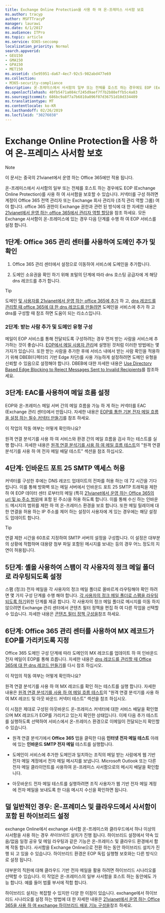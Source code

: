 ```yaml
---
title: Exchange Online Protection을 사용 하 여 온-프레미스 사서함 보호
ms.author: tracyp
author: MSFTTracyP
manager: laurawi
ms.date: 6/1/2017
ms.audience: ITPro
ms.topic: article
ms.service: O365-seccomp
localization_priority: Normal
search.appverid:
- GEU150
- GMA150
- GPA150
- MET150
ms.assetid: c5e95951-da67-4ec7-92c5-982abd477e69
ms.collection:
- M365-security-compliance
description: 온-프레미스에서 사서함의 일부 또는 전체를 호스트 하는 경우에도 EOP (Exchange Online Protection)를 사용 하 여 사서함을 보호할 수 있습니다. 커넥터를 구성 하려면 계정이 Office 365 전역 관리자 또는 Exchange 회사 관리자 (조직 관리 역할 그룹) 여야 합니다. office 365 권한이 Exchange 권한과 관련 된 방식에 대 한 자세한 내용은 21vianet에서 운영 하는 office 365에서 관리자 역할 할당을 참조 하세요. 모든 Exchange 사서함이 온-프레미스에 있는 경우 다음 단계를 수행 하 여 EOP 서비스를 설정 합니다.
ms.openlocfilehash: 40fb5471a084cf245d9aef7f7b2b88effb5c4a83
ms.sourcegitcommit: 686bc9a8f7a7b6810a096f07d36751d10d334409
ms.translationtype: MT
ms.contentlocale: ko-KR
ms.lasthandoff: 02/26/2019
ms.locfileid: "30276038"
---
```

# <a name="protect-on-premises-mailboxes-with-exchange-online-protection"></a>Exchange Online Protection을 사용 하 여 온-프레미스 사서함 보호

> [!NOTE]
> 이 문서는 중국의 21vianet에서 운영 하는 Office 365에만 적용 됩니다. 
  
온-프레미스에서 사서함의 일부 또는 전체를 호스트 하는 경우에도 EOP (Exchange Online Protection)를 사용 하 여 사서함을 보호할 수 있습니다. 커넥터를 구성 하려면 계정이 Office 365 전역 관리자 또는 Exchange 회사 관리자 (조직 관리 역할 그룹) 여야 합니다. office 365 권한이 Exchange 권한과 관련 된 방식에 대 한 자세한 내용은 [21vianet에서 운영 하는 office 365에서 관리자 역할 할당](https://support.office.com/article/d58b8089-cbfd-41ec-b64c-9cfcbef495ac)을 참조 하세요. 모든 Exchange 사서함이 온-프레미스에 있는 경우 다음 단계를 수행 하 여 EOP 서비스를 설정 합니다. 
  
## <a name="step-1-use-the-office-365-admin-center-to-add-and-verify-your-domain"></a>1단계: Office 365 관리 센터를 사용하여 도메인 추가 및 확인

1. Office 365 관리 센터에서 설정으로 이동하여 서비스에 도메인을 추가합니다.
    
2.  도메인 소유권을 확인 하기 위해 포털의 단계에 따라 dns 호스팅 공급자에 게 해당 dns 레코드를 추가 합니다. 
    
> [!TIP]
> 도메인 [및 사용자를 21vianet에서 운영 하는 office 365에 추가](https://support.office.com/article/1cd4839b-d051-46b8-ab9b-bc7752024e78) 하 고, [dns 레코드를 관리할 때 office 365에 대 한 dns 레코드를 만들려면](https://support.office.com/article/0669bf14-414d-4f51-8231-6b710ce7980b) 도메인을 서비스에 추가 하 고 dns를 구성할 때 참조 하면 도움이 되는 리소스입니다. 
  
### <a name="step-2-add-recipients-and-configure-the-domain-type"></a>2단계: 받는 사람 추가 및 도메인 유형 구성

메일이 EOP 서비스를 통해 전달되도록 구성하려는 경우 먼저 받는 사람을 서비스에 추가하는 것이 좋습니다. [EOP에서 메일 사용자 관리](https://go.microsoft.com/fwlink/?LinkId=506782)에 설명된 것처럼 이러한 방법에는 몇 가지가 있습니다. 또한 받는 사람을 추가한 후에 서비스 내에서 받는 사람 확인을 적용하기 위해 DBEB(디렉터리 기반 Edge 차단)를 사용 가능하게 설정하려면 도메인 유형을 신뢰할 수 있음으로 설정해야 합니다. DBEB에 대한 자세한 내용은 [Use Directory Based Edge Blocking to Reject Messages Sent to Invalid Recipients](https://go.microsoft.com/fwlink/?LinkId=506781)를 참조하세요.
  
## <a name="step-3-use-the-eac-to-set-up-mail-flow"></a>3단계: EAC를 사용하여 메일 흐름 설정

EOP와 온-프레미스 메일 서버 간의 메일 흐름을 가능 하 게 하는 커넥터를 EAC (Exchange 관리 센터)에서 만듭니다. 자세한 내용은 [EOP를 통한 기본 전자 메일 흐름을 설정 하는 필수 커넥터 만들기](https://go.microsoft.com/fwlink/?LinkId=506780)를 참조 하세요.
  
 이 작업의 작동 여부는 어떻게 확인하나요? 
  
 원격 연결 분석기를 사용 하 여 서비스와 환경 간의 메일 흐름을 검사 하는 테스트를 실행 합니다. 자세한 내용은 [원격 연결 분석기를 사용 하 여 메일 흐름 테스트](https://go.microsoft.com/fwlink/?LinkId=506784)의 "원격 연결 분석기를 사용 하 여 전자 메일 배달 테스트" 섹션을 참조 하십시오.
  
## <a name="step-4-allow-inbound-port-25-smtp-access"></a>4단계: 인바운드 포트 25 SMTP 액세스 허용

커넥터를 구성한 후에는 DNS 레코드 업데이트의 전파를 허용 하는 데 72 시간을 기다립니다. 이를 통해 방화벽 또는 메일 서버에서 인바운드 포트 25 SMTP 트래픽을 제한 하 여 EOP 데이터 센터 로부터의 메일 (특히 [21vianet에서 운영 하는 Office 365의 url 및 ip 주소 범위](https://support.office.com/article/5c47c07d-f9b6-4b78-a329-bfdc1b6da7a0#__exchange_online_protection)에 포함 된 주소)을 허용 하도록 합니다. 이를 통해 수신 하는 인바운드 메시지의 범위를 제한 하 여 온-프레미스 환경을 보호 합니다. 또한 메일 릴레이에 대 한 연결을 허용 하는 IP 주소를 제어 하는 설정이 사용자에 게 있는 경우에는 해당 설정도 업데이트 합니다.
  
> [!TIP]
> 연결 제한 시간을 60초로 지정하여 SMTP 서버의 설정을 구성합니다. 이 설정은 대부분의 상황에 적합하며 대용량 첨부 파일 포함된 메시지를 보내는 등의 경우 어느 정도의 지연이 허용됩니다. 
  
## <a name="step-5-use-the-shell-to-ensure-that-spam-is-routed-to-each-users-junk-email-folder"></a>5단계: 셸을 사용하여 스팸이 각 사용자의 정크 메일 폴더로 라우팅되도록 설정

스팸 (정크) 전자 메일을 각 사용자의 정크 메일 폴더로 올바르게 라우팅해야 확인 하려면 몇 가지 구성 단계를 수행 해야 합니다. [각 사용자의 정크 메일 폴더로 스팸을 라우팅되도록 하기](https://go.microsoft.com/fwlink/?LinkId=506804)위한 단계를 제공 합니다. 각 사용자의 정크 메일 폴더로 메시지를 이동 하지 않으려면 Exchange 관리 센터에서 콘텐츠 필터 정책을 편집 하 여 다른 작업을 선택할 수 있습니다. 자세한 내용은 [콘텐츠 필터 정책 구성을](https://go.microsoft.com/fwlink/?LinkId=506805)참조 하세요. 
  
## <a name="step-6-use-the-office-365-admin-center-to-point-your-mx-record-to-eop"></a>6단계: Office 365 관리 센터를 사용하여 MX 레코드가 EOP를 가리키도록 지정

Office 365 도메인 구성 단계에 따라 도메인의 MX 레코드를 업데이트 하 여 인바운드 전자 메일이 EOP를 통해 흐릅니다. 자세한 내용은 [dns 레코드를 관리할 때 Office 365에 대 한 dns 레코드 만들기](https://support.office.com/article/0669bf14-414d-4f51-8231-6b710ce7980b)를 다시 참조 하십시오.
  
이 작업의 작동 여부는 어떻게 확인하나요?
  
 원격 연결 분석기를 사용 하 여 MX 레코드를 확인 하는 테스트를 실행 합니다. 자세한 내용은 [원격 연결 분석기를 사용 하 여 메일 흐름 테스트](https://go.microsoft.com/fwlink/?LinkId=506784)의 "원격 연결 분석기를 사용 하 여 MX 레코드 및 아웃 바운드 커넥터 테스트" 섹션을 참조 하십시오. 
  
이 시점은 제대로 구성된 아웃바운드 온-프레미스 커넥터에 대한 서비스 배달을 확인했으며 MX 레코드가 EOP를 가리키고 있는지 확인한 상태입니다. 이제 다음 추가 테스트를 실행하도록 선택하여 서비스에서 온-프레미스 환경으로 이메일이 전달되는지 확인할 수 있습니다.
  
- 원격 연결 분석기에서 **Office 365** 탭을 클릭한 다음 **인터넷 전자 메일 테스트** 아래에 있는 **인바운드 SMTP 전자 메일** 테스트를 실행합니다.
    
- 도메인이 서비스에 추가한 도메인과 일치하는 조직의 메일 받는 사람에게 웹 기반 전자 메일 계정에서 전자 메일 메시지를 보냅니다. Microsoft Outlook 또는 다른 전자 메일 클라이언트를 사용하여 온-프레미스 사서함으로의 메시지 배달을 확인합니다.
    
- 아웃바운드 전자 메일 테스트를 실행하려면 조직 사용자가 웹 기반 전자 메일 계정에 전자 메일을 보내도록 한 다음 메시지 수신을 확인하면 됩니다.
    
## <a name="less-common-a-hybrid-setup-with-mailboxes-on-premises-and-in-the-cloud"></a>덜 일반적인 경우: 온-프레미스 및 클라우드에서 사서함이 포함 된 하이브리드 설정

exchange Online에서 exchange 사서함 온-프레미스와 클라우드에서 하나 이상의 사서함을 사용 하는 경우 *하이브리드* 설치가 진행 됩니다. 하이브리드 설정에서 약속 있음/없음 일정 공유 및 메일 라우팅과 같은 기능은 온-프레미스 및 클라우드 환경에서 함께 작동 합니다. 사서함을 Exchange Online으로 전환 하는 동안 하이브리드 설치가 진행 되 고 있을 수 있습니다. 하이브리드 환경은 EOP 독립 실행형 보호와는 다른 방식으로 설정 됩니다. 
  
대부분의 직원에 대해 클라우드 기반 전자 메일을 활용 하려면 하이브리드 시나리오를 선택할 수 있습니다. 이 작업은 온-프레미스의 일부 사서함을 호스트 하는 동안에도 가능 합니다. 예를 들어 법률 부서에 적합 합니다. 
  
하이브리드 설치는 복잡할 수 있지만 다양 한 이점이 있습니다. exchange에서 하이브리드 시나리오를 설정 하는 방법에 대 한 자세한 내용은 [21vianet에서 운영 하는 Office 365을 사용 하 여 exchange 하이브리드 배포 기능 구성을](https://support.office.com/article/26e7cc26-c980-4cc5-a082-c333de544b6d)참조 하세요.
  

